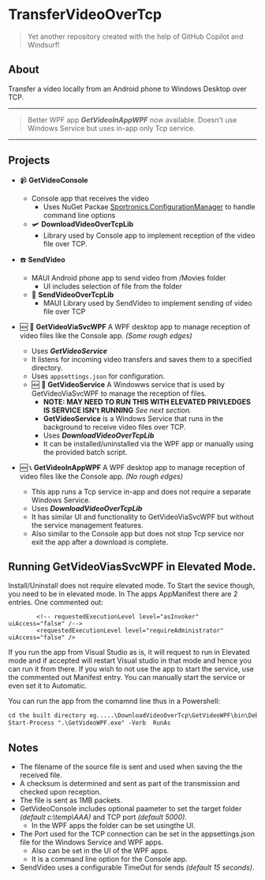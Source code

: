 # TransferVideoOverTcp

> Yet another repository created with the help of GitHub Copilot and Windsurf!

## About
Transfer a video locally from an Android phone to Windows Desktop over TCP.

----
> Better WPF app  ***GetVideoInAppWPF*** now available.  Doesn't use Windows Service but uses in-app only Tcp service.
----

## Projects
- :video_camera:  **GetVideoConsole**
  - Console app that receives the video
    - Uses NuGet Packae  [Sportronics.ConfigurationManager](https://www.nuget.org/packages/Sportronics.ConfigurationManager) to handle command line options
  - :small_airplane: **DownloadVideoOverTcpLib**
    - Library used by Console app to implement reception of the video file over TCP.
- :telephone: **SendVideo**
  - MAUI Android phone app to send video from /Movies folder
    - UI includes selection of file from the folder
  - :postbox: **SendVideoOverTcpLib**
    - MAUI Library used by SendVideo to implement sending of video file over TCP
- :new: :satellite: **GetVideoViaSvcWPF**  A WPF desktop app to manage reception of video files like the Console app. _(Some rough edges)_
  - Uses ***GetVideoService***
  - It listens for incoming video transfers and saves them to a specified directory.
  - Uses `appsettings.json` for configuration.
  - :new:   :post_office: **GetVideoService** A Windowws service that is used by GetVideoViaSvcWPF to manage the reception of files.
    - **NOTE: MAY NEED TO RUN THIS WITH ELEVATED PRIVLEDGES IS SERVICE ISN't RUNNING** *See next section.*
    -  **GetVideoService** is a Windows Service that runs in the background to receive video files over TCP.
    -  Uses ***DownloadVideoOverTcpLib***
    - It can be installed/uninstalled via the WPF app or manually using the provided batch script.

- :new: :telephone_receiver: **GetVideoInAppWPF** A WPF desktop app to manage reception of video files like the Console app. _(No rough edges)_
  - This app runs a Tcp service in-app and does not require a separate Windows Service.
  - Uses ***DownloadVideoOverTcpLib***
  - It has similar UI and functionality to GetVideoViaSvcWPF but without the service management features.
  - Also similar to the Console app but does not stop Tcp service nor exit the app after a download is complete.

## Running GetVideoViasSvcWPF in Elevated Mode.
Install/Uninstall does not require elevated mode. To Start the sevice though, you need to be in elevated mode.
In The apps AppManifest there are 2 entries. One commented out:
```xaml
        <!-- requestedExecutionLevel level="asInvoker" uiAccess="false" /-->
        <requestedExecutionLevel level="requireAdministrator" uiAccess="false" />
```
If you run the app from Visual Studio as is, it will request to run in Elevated mode and if accepted will restart Visual studio in that mode and hence you can run it from there.
If you wish to not use the app to start the service, use the commented out Manifest entry.  You can manually start the service or even set it to Automatic.

You can run the app from the comamnd line thus in a Powershell:
```ps
cd the built directory eg.....\DownloadVideoOverTcp\GetVideoWPF\bin\Debug\net9.0-windows
Start-Process ".\GetVideoWPF.exe" -Verb  RunAs
```

## Notes
- The filename of the source file is sent and used when saving the the received file.
- A checksum is determined and sent as part of the transmission and checked upon reception.
- The file is sent as 1MB packets.
- GetVideoConsole includes optional paameter to set the target folder _(default c:\temp\AAA)_ and TCP port _(default 5000)_.
  - In the WPF apps the folder can be set usingthe UI.
- The Port used for the TCP connection can be set in the appsettings.json file for the Windows Service and WPF apps.
  - Also can be set in the UI of the WPF apps.
  - It is a command line option for the Console app.
- SendVideo uses a configurable TimeOut for sends _(default 15 seconds)_.
